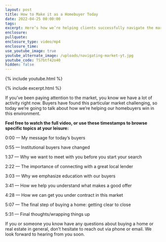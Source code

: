 ```yaml
---
layout: post
title: How to Make it as a Homebuyer Today
date: 2022-04-25 00:00:00
tags:
excerpt: Here’s how we’re helping clients successfully navigate the market.
enclosure:
pullquote:
enclosure_type: video/mp4
enclosure_time:
use_youtube_image: true
youtube_alternate_image: /uploads/navigating-market-yt.jpg
youtube_code: TS7btf42o40
hidden: false
---
```

{% include youtube.html %}

{% include excerpt.html %}

If you’ve been paying attention to the market, you know we have a lot of activity right now. Buyers have found this particular market challenging, so today we’re going to talk about how we’re helping our homebuyers win in this environment.

**Feel free to watch the full video, or use these timestamps to browse specific topics at your leisure:**

0:00 — My message for today’s buyers

0:55 — Institutional buyers have changed

1:37 — Why we want to meet with you before you start your search

2:22 — The importance of connecting with a great local lender

3:03 — Why we emphasize education with our buyers

3:41 — How we help you understand what makes a good offer

4:28 — How we can get you under contract in this market

5:07 — The final step of buying a home: getting clear to close

5:31 — Final thoughts/wrapping things up

If you or someone you know have any questions about buying a home or real estate in general, don’t hesitate to reach out via phone or email. We look forward to hearing from you soon.
